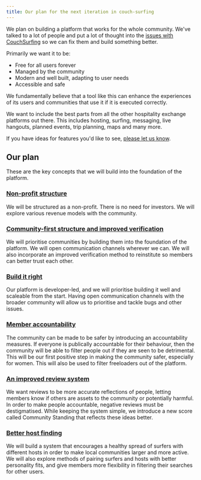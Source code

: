 ```yaml
---
title: Our plan for the next iteration in couch-surfing
---
```


We plan on building a platform that works for the whole community. We've talked to a lot of people and put a lot of thought into the [issues with CouchSurfing](/issues) so we can fix them and build something better.

Primarily we want it to be:
 - Free for all users forever
 - Managed by the community
 - Modern and well built, adapting to user needs
 - Accessible and safe

We fundamentally believe that a tool like this can enhance the experiences of its users and communities that use it if it is executed correctly.

We want to include the best parts from all the other hospitality exchange platforms out there. This includes hosting, surfing, messaging, live hangouts, planned events, trip planning, maps and many more.

If you have ideas for features you'd like to see, [please let us know](/signup).

## Our plan

These are the key concepts that we will build into the foundation of the platform.

### [Non-profit structure](/solutions/profit-and-incentives)

We will be structured as a non-profit. There is no need for investors. We will explore various revenue models with the community.

### [Community-first structure and improved verification](/solutions/communities-and-trust)

We will prioritise communities by building them into the foundation of the platform. We will open communication channels wherever we can. We will also incorporate an improved verification method to reinstitute so members can better trust each other.

### [Build it right](/solutions/the-build)

Our platform is developer-led, and we will prioritise building it well and scaleable from the start. Having open communication channels with the broader community will allow us to prioritise and tackle bugs and other issues.

### [Member accountability](/solutions/creeps-and-freeloaders)

The community can be made to be safer by introducing an accountability measures. If everyone is publically accountable for their behaviour, then the community will be able to filter people out if they are seen to be detrimental. This will be our first positive step in making the community safer, especially for women. This will also be used to filter freeloaders out of the platform.

### [An improved review system](/solutions/reviews)

We want reviews to be more accurate reflections of people, letting members know if others are assets to the community or potentially harmful. In order to make people accountable, negative reviews must be destigmatised. While keeping the system simple, we introduce a new score called Community Standing that reflects these ideas better.

### [Better host finding](/solutions/host-matching)

We will build a system that encourages a healthy spread of surfers with different hosts in order to make local communities larger and more active. We will also explore methods of pairing surfers and hosts with better personality fits, and give members more flexibility in filtering their searches for other users.


